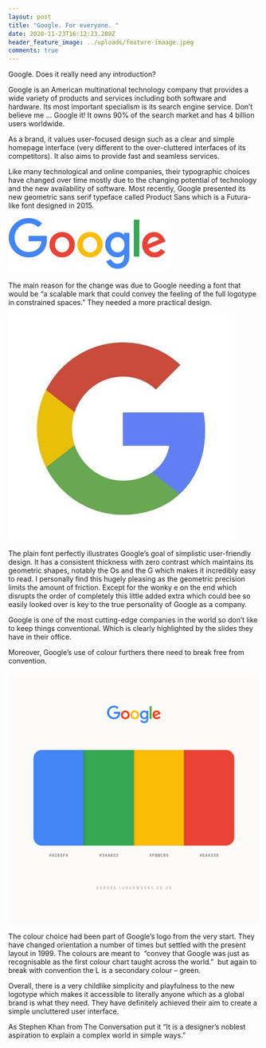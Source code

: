 ```yaml
---
layout: post
title: "Google. For everyone. "
date: 2020-11-23T16:12:23.208Z
header_feature_image: ../uploads/feature-imaage.jpeg
comments: true
---
```

Google. Does it really need any introduction?

Google is an American multinational technology company that provides a wide variety of products and services including both software and hardware. Its most important specialism is its search engine service. Don’t believe me … Google it! It owns 90% of the search market and has 4 billion users worldwide.

As a brand, it values user-focused design such as a clear and simple homepage interface (very different to the over-cluttered interfaces of its competitors). It also aims to provide fast and seamless services.

Like many technological and online companies, their typographic choices have changed over time mostly due to the changing potential of technology and the new availability of software. Most recently, Google presented its new geometric sans serif typeface called Product Sans which is a Futura-like font designed in 2015.

![Google Logo](../uploads/google-loggo.png "Google Logo")

The main reason for the change was due to Google needing a font that would be “a scalable mark that could convey the feeling of the full logotype in constrained spaces.” They needed a more practical design. 

![Google Favicon](../uploads/google-favicon.jpg "Google Favicon")

The plain font perfectly illustrates Google’s goal of simplistic user-friendly design. It has a consistent thickness with zero contrast which maintains its geometric shapes, notably the Os and the G which makes it incredibly easy to read. I personally find this hugely pleasing as the geometric precision limits the amount of friction. Except for the wonky e on the end which disrupts the order of completely this little added extra which could bee so easily looked over is key to the true personality of Google as a company.

Google is one of the most cutting-edge companies in the world so don’t like to keep things conventional. Which is clearly highlighted by the slides they have in their office.

Moreover, Google’s use of colour furthers there need to break free from convention.

![Google colour palette](../uploads/google-colour-choice.png "Google colour palette")

The colour choice had been part of Google’s logo from the very start. They have changed orientation a number of times but settled with the present layout in 1999. The colours are meant to  “convey that Google was just as recognisable as the first colour chart taught across the world.”  but again to break with convention the L is a secondary colour – green.

Overall, there is a very childlike simplicity and playfulness to the new logotype which makes it accessible to literally anyone which as a global brand is what they need. They have definitely achieved their aim to create a simple uncluttered user interface.

As Stephen Khan from The Conversation put it “It is a designer’s noblest aspiration to explain a complex world in simple ways.”